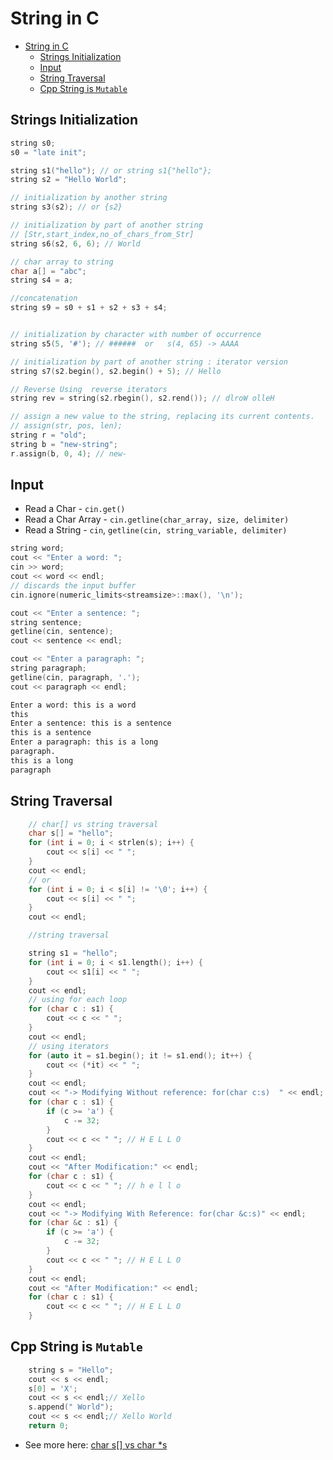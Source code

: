 # String in C

- [String in C](#string-in-c)
  - [Strings Initialization](#strings-initialization)
  - [Input](#input)
  - [String Traversal](#string-traversal)
  - [Cpp String is `Mutable`](#cpp-string-is-mutable)

## Strings Initialization

```cpp
string s0;
s0 = "late init";

string s1("hello"); // or string s1{"hello"};
string s2 = "Hello World";

// initialization by another string
string s3(s2); // or {s2}

// initialization by part of another string
// [Str,start_index,no_of_chars_from_Str]
string s6(s2, 6, 6); // World

// char array to string
char a[] = "abc";
string s4 = a;

//concatenation
string s9 = s0 + s1 + s2 + s3 + s4;


// initialization by character with number of occurrence
string s5(5, '#'); // ######  or   s(4, 65) -> AAAA

// initialization by part of another string : iterator version
string s7(s2.begin(), s2.begin() + 5); // Hello

// Reverse Using  reverse iterators
string rev = string(s2.rbegin(), s2.rend()); // dlroW olleH

// assign a new value to the string, replacing its current contents.
// assign(str, pos, len);
string r = "old";
string b = "new-string";
r.assign(b, 0, 4); // new-
```

## Input

- Read a Char - `cin.get()`
- Read a Char Array - `cin.getline(char_array, size, delimiter)`
- Read a String - `cin`, `getline(cin, string_variable, delimiter)`

```cpp
string word;
cout << "Enter a word: ";
cin >> word;
cout << word << endl;
// discards the input buffer
cin.ignore(numeric_limits<streamsize>::max(), '\n');

cout << "Enter a sentence: ";
string sentence;
getline(cin, sentence);
cout << sentence << endl;

cout << "Enter a paragraph: ";
string paragraph;
getline(cin, paragraph, '.');
cout << paragraph << endl;
```

```bash
Enter a word: this is a word
this
Enter a sentence: this is a sentence
this is a sentence
Enter a paragraph: this is a long
paragraph.
this is a long
paragraph
```

## String Traversal


```cpp
	// char[] vs string traversal
    char s[] = "hello";
    for (int i = 0; i < strlen(s); i++) {
        cout << s[i] << " ";
    }
    cout << endl;
    // or
    for (int i = 0; i < s[i] != '\0'; i++) {
        cout << s[i] << " ";
    }
    cout << endl;

	//string traversal

    string s1 = "hello";
    for (int i = 0; i < s1.length(); i++) {
        cout << s1[i] << " ";
    }
    cout << endl;
    // using for each loop
    for (char c : s1) {
        cout << c << " ";
    }
    cout << endl;
    // using iterators
    for (auto it = s1.begin(); it != s1.end(); it++) {
        cout << (*it) << " ";
    }
    cout << endl;
    cout << "-> Modifying Without reference: for(char c:s)  " << endl;
    for (char c : s1) {
        if (c >= 'a') {
            c -= 32;
        }
        cout << c << " "; // H E L L O
    }
    cout << endl;
    cout << "After Modification:" << endl;
    for (char c : s1) {
        cout << c << " "; // h e l l o
    }
    cout << endl;
    cout << "-> Modifying With Reference: for(char &c:s)" << endl;
    for (char &c : s1) {
        if (c >= 'a') {
            c -= 32;
        }
        cout << c << " "; // H E L L O
    }
    cout << endl;
    cout << "After Modification:" << endl;
    for (char c : s1) {
        cout << c << " "; // H E L L O
    }
```

## Cpp String is `Mutable`

```cpp
    string s = "Hello";
    cout << s << endl;
    s[0] = 'X';
    cout << s << endl;// Xello
    s.append(" World");
    cout << s << endl;// Xello World
    return 0;
```

- See more here: [char s[] vs char *s](https://github.com/dev-SR/exercise/tree/main/C%2B%2B/1.5char-charArr-cString#char-smutable-vs-char-simmutable)